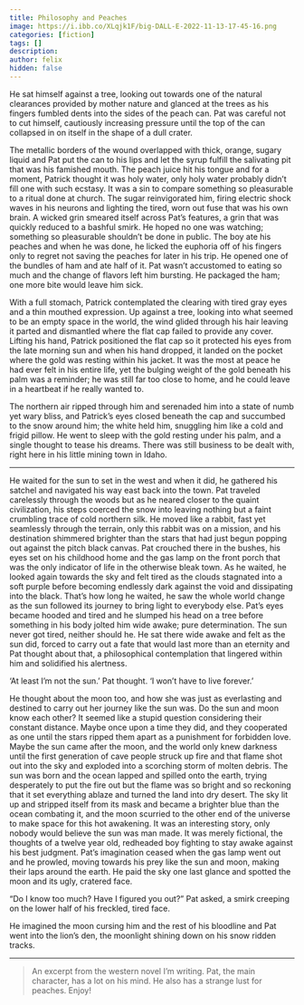 ```yaml
---
title: Philosophy and Peaches
image: https://i.ibb.co/XLqjk1F/big-DALL-E-2022-11-13-17-45-16.png
categories: [fiction]
tags: []
description:
author: felix
hidden: false
---
```


He sat himself against a tree, looking out towards one of the natural clearances provided by mother nature and glanced at the trees as his fingers fumbled dents into the sides of the peach can. Pat was careful not to cut himself, cautiously increasing pressure until the top of the can collapsed in on itself in the shape of a dull crater.

The metallic borders of the wound overlapped with thick, orange, sugary liquid and Pat put the can to his lips and let the syrup fulfill the salivating pit that was his famished mouth. The peach juice hit his tongue and for a moment, Patrick thought it was holy water, only holy water probably didn’t fill one with such ecstasy. It was a sin to compare something so pleasurable to a ritual done at church. The sugar reinvigorated him, firing electric shock waves in his neurons and lighting the tired, worn out fuse that was his own brain. A wicked grin smeared itself across Pat’s features, a grin that was quickly reduced to a bashful smirk. He hoped no one was watching; something so pleasurable shouldn’t be done in public. The boy ate his peaches and when he was done, he licked the euphoria off of his fingers only to regret not saving the peaches for later in his trip. He opened one of the bundles of ham and ate half of it. Pat wasn’t accustomed to eating so much and the change of flavors left him bursting. He packaged the ham; one more bite would leave him sick.

With a full stomach, Patrick contemplated the clearing with tired gray eyes and a thin mouthed expression. Up against a tree, looking into what seemed to be an empty space in the world, the wind glided through his hair leaving it parted and dismantled where the flat cap failed to provide any cover. Lifting his hand, Patrick positioned the flat cap so it protected his eyes from the late morning sun and when his hand dropped, it landed on the pocket where the gold was resting within his jacket. It was the most at peace he had ever felt in his entire life, yet the bulging weight of the gold beneath his palm was a reminder; he was still far too close to home, and he could leave in a heartbeat if he really wanted to.

The northern air ripped through him and serenaded him into a state of numb yet wary bliss, and Patrick’s eyes closed beneath the cap and succumbed to the snow around him; the white held him, snuggling him like a cold and frigid pillow. He went to sleep with the gold resting under his palm, and a single thought to tease his dreams. There was still business to be dealt with, right here in his little mining town in Idaho.

***

He waited for the sun to set in the west and when it did, he gathered his satchel and navigated his way east back into the town. Pat traveled carelessly through the woods but as he neared closer to the quaint civilization, his steps coerced the snow into leaving nothing but a faint crumbling trace of cold northern silk. He moved like a rabbit, fast yet seamlessly through the terrain, only this rabbit was on a mission, and his destination shimmered brighter than the stars that had just begun popping out against the pitch black canvas. Pat crouched there in the bushes, his eyes set on his childhood home and the gas lamp on the front porch that was the only indicator of life in the otherwise bleak town. As he waited, he looked again towards the sky and felt tired as the clouds stagnated into a soft purple before becoming endlessly dark against the void and dissipating into the black. That’s how long he waited, he saw the whole world change as the sun followed its journey to bring light to everybody else. Pat’s eyes became hooded and tired and he slumped his head on a tree before something in his body jolted him wide awake; pure determination. The sun never got tired, neither should he. He sat there wide awake and felt as the sun did, forced to carry out a fate that would last more than an eternity and Pat thought about that, a philosophical contemplation that lingered within him and solidified his alertness.

‘At least I’m not the sun.’ Pat thought. ‘I won’t have to live forever.’

He thought about the moon too, and how she was just as everlasting and destined to carry out her journey like the sun was. Do the sun and moon know each other? It seemed like a stupid question considering their constant distance. Maybe once upon a time they did, and they cooperated as one until the stars ripped them apart as a punishment for forbidden love. Maybe the sun came after the moon, and the world only knew darkness until the first generation of cave people struck up fire and that flame shot out into the sky and exploded into a scorching storm of molten debris. The sun was born and the ocean lapped and spilled onto the earth, trying desperately to put the fire out but the flame was so bright and so reckoning that it set everything ablaze and turned the land into dry desert. The sky lit up and stripped itself from its mask and became a brighter blue than the ocean combating it, and the moon scurried to the other end of the universe to make space for this hot awakening. It was an interesting story, only nobody would believe the sun was man made. It was merely fictional, the thoughts of a twelve year old, redheaded boy fighting to stay awake against his best judgment. Pat’s imagination ceased when the gas lamp went out and he prowled, moving towards his prey like the sun and moon, making their laps around the earth. He paid the sky one last glance and spotted the moon and its ugly, cratered face.

“Do I know too much? Have I figured you out?” Pat asked, a smirk creeping on the lower half of his freckled, tired face.

He imagined the moon cursing him and the rest of his bloodline and Pat went into the lion’s den, the moonlight shining down on his snow ridden tracks.

***

> An excerpt from the western novel I’m writing. Pat, the main character, has a lot on his mind. He also has a strange lust for peaches. Enjoy!
